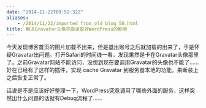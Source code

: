 ```yaml
---
date: "2014-11-22T09:52:32Z"
aliases:
    - /2014/11/22/imported_from_old_blog_50.html
title: 解决Gravatar头像不能读取对WordPress的影响
---
```


今天发现博客首页的图片加载不出来，但是退出账号之后就加载的出来了，于是怀疑Gravatar出问题。打开Safari的时间线一看，发现果然是卡在Gravatar头像那里了。之前Gravatar网站不能访问，没想到现在要调用Gravatar的头像也不能了……好在已经有了这样的插件，实现 cache Gravatar 到服务器本地的功能。果断装上之后恢复正常了。

话说是不是应该好好整理一下，WordPress究竟调用了哪些外面的服务，这样突然出什么问题的话就有Debug流程了……